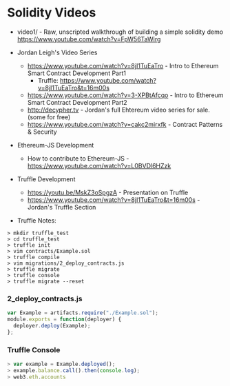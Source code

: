 # Solidity Videos

* video1/ - Raw, unscripted walkthrough of building a simple solidity demo https://www.youtube.com/watch?v=FpW56TaWirg
* Jordan Leigh's Video Series

	* https://www.youtube.com/watch?v=8jI1TuEaTro - Intro to Ethereum Smart Contract Development Part1
		* Truffle: https://www.youtube.com/watch?v=8jI1TuEaTro&t=16m00s
	* https://www.youtube.com/watch?v=3-XPBtAfcqo - Intro to Ethereum Smart Contract Development Part2
	* http://decypher.tv - Jordan's full Ehtereum video series for sale. (some for free)
	* https://www.youtube.com/watch?v=cakc2mirxfk - Contract Patterns & Security

* Ethereum-JS Development
	* How to contribute to Ethereum-JS - https://www.youtube.com/watch?v=L0BVDl6HZzk



* Truffle Development
	* https://youtu.be/MskZ3oSpgzA - Presentation on Truffle
	* https://www.youtube.com/watch?v=8jI1TuEaTro&t=16m00s - Jordan's Truffle Section

* Truffle Notes:
```
> mkdir truffle_test
> cd truffle_test
> truffle init
> vim contracts/Example.sol
> truffle compile
> vim migrations/2_deploy_contracts.js
> truffle migrate
> truffle console
> truffle migrate --reset
```

### 2_deploy_contracts.js
```javascript
var Example = artifacts.require("./Example.sol");
module.exports = function(deployer) {
  deployer.deploy(Example);
};
```

### Truffle Console
```javascript
> var example = Example.deployed();
> example.balance.call().then(console.log);
> web3.eth.accounts 
```
